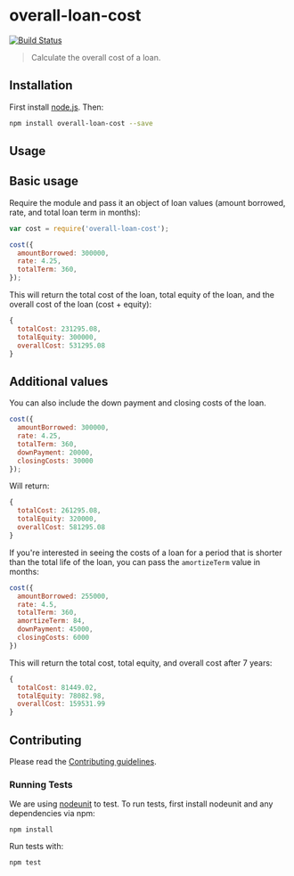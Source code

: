 # overall-loan-cost 

[![Build Status](https://secure.travis-ci.org/cfpb/overall-loan-cost.png?branch=master)](http://travis-ci.org/cfpb/overall-loan-cost)

> Calculate the overall cost of a loan.

## Installation

First install [node.js](http://nodejs.org/). Then:

```sh
npm install overall-loan-cost --save
```

## Usage

## Basic usage

Require the module and pass it an object of loan values (amount borrowed, rate, and total loan term in months):

```javascript
var cost = require('overall-loan-cost');

cost({
  amountBorrowed: 300000,
  rate: 4.25,
  totalTerm: 360,
});
```

This will return the total cost of the loan, total equity of the loan, and the overall cost of the loan (cost + equity):

```javascript
{ 
  totalCost: 231295.08,
  totalEquity: 300000,
  overallCost: 531295.08 
}
```

## Additional values

You can also include the down payment and closing costs of the loan.

```javascript
cost({
  amountBorrowed: 300000,
  rate: 4.25,
  totalTerm: 360,
  downPayment: 20000,
  closingCosts: 30000
});
```

Will return:

```javascript
{ 
  totalCost: 261295.08,
  totalEquity: 320000,
  overallCost: 581295.08 
}
```

If you're interested in seeing the costs of a loan for a period that is shorter than the total life of the loan, you can pass the `amortizeTerm` value in months:

```javascript
cost({
  amountBorrowed: 255000,
  rate: 4.5,
  totalTerm: 360,
  amortizeTerm: 84,
  downPayment: 45000,
  closingCosts: 6000
})
```

This will return the total cost, total equity, and overall cost after 7 years:

```javascript
{
  totalCost: 81449.02,
  totalEquity: 78082.98,
  overallCost: 159531.99
}
```

## Contributing

Please read the [Contributing guidelines](CONTRIBUTING.md).

### Running Tests

We are using [nodeunit](https://github.com/caolan/nodeunit) to test. To run tests, first install nodeunit and any dependencies via npm:

```
npm install
```

Run tests with:

```
npm test
```